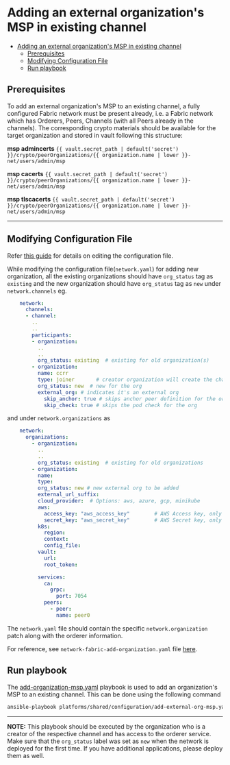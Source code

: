 <a name = "adding-org-msp-to-existing-channel-in-fabric"></a>
# Adding an external organization's MSP in existing channel

- [Adding an external organization's MSP in existing channel](#adding-an-external-organizations-msp-in-existing-channel)
  - [Prerequisites](#prerequisites)
  - [Modifying Configuration File](#modifying-configuration-file)
  - [Run playbook](#run-playbook)


<a name = "prerequisites"></a>
## Prerequisites
To add an external organization's MSP to an existing channel, a fully configured Fabric network must be present already, i.e. a Fabric network which has Orderers, Peers, Channels (with all Peers already in the channels). 
The corresponding crypto materials should be available for the target organization and stored in vault following this structure:

**msp admincerts** `{{ vault.secret_path | default('secret') }}/crypto/peerOrganizations/{{ organization.name | lower }}-net/users/admin/msp`

**msp cacerts** `{{ vault.secret_path | default('secret') }}/crypto/peerOrganizations/{{ organization.name | lower }}-net/users/admin/msp`

**msp tlscacerts** `{{ vault.secret_path | default('secret') }}/crypto/peerOrganizations/{{ organization.name | lower }}-net/users/admin/msp`

---

<a name = "create_config_file"></a>
## Modifying Configuration File

Refer [this guide](./fabric_networkyaml.md) for details on editing the configuration file.

While modifying the configuration file(`network.yaml`) for adding new organization, all the existing organizations should have `org_status` tag as `existing` and the new organization should have `org_status` tag as `new` under `network.channels` eg.

```yaml
    network:
      channels:
      - channel:
        ..
        ..
        participants:
        - organization:
          ..
          ..
          org_status: existing  # existing for old organization(s)
        - organization:
          name: ccrr
          type: joiner       # creator organization will create the channel and instantiate chaincode, in addition to joining the channel and install chaincode
          org_status: new  # new for the org
          external_org: # indicates it's an external org
            skip_anchor: true # skips anchor peer definition for the org
            skip_check: true # skips the pod check for the org
```

and under `network.organizations` as
  
```yaml
    network:
      organizations:
        - organization:
          ..
          ..
          org_status: existing  # existing for old organizations
        - organization:
          name: 
          type:
          org_status: new # new external org to be added
          external_url_suffix:
          cloud_provider:  # Options: aws, azure, gcp, minikube
          aws:
            access_key: "aws_access_key"        # AWS Access key, only used when cloud_provider=aws
            secret_key: "aws_secret_key"        # AWS Secret key, only used when cloud_provider=aws
          k8s:
            region: 
            context:
            config_file:
          vault:
            url:
            root_token:

          services:
            ca:
              grpc:
                port: 7054
            peers:
              - peer:
                name: peer0
```

The `network.yaml` file should contain the specific `network.organization` patch along with the orderer information.

For reference, see `network-fabric-add-organization.yaml` file [here](https://github.com/hyperledger-labs/blockchain-automation-framework/tree/master/platforms/hyperledger-fabric/configuration/samples).

<a name = "run_network"></a>
## Run playbook

The [add-organization-msp.yaml](https://github.com/hyperledger-labs/blockchain-automation-framework/tree/master/platforms/shared/configuration/add-organization-msp.yaml) playbook is used to add an organization's MSP to an existing channel. This can be done using the following command

```bash
ansible-playbook platforms/shared/configuration/add-external-org-msp.yaml --extra-vars "@path-to-network.yaml" -e "fetch_certs='true'" -e "add_new_org='true'"
```

---
**NOTE:** This playbook should be executed by the organization who is a creator of the respective channel and has access to the orderer service. Make sure that the `org_status` label was set as `new` when the network is deployed for the first time. If you have additional applications, please deploy them as well.

